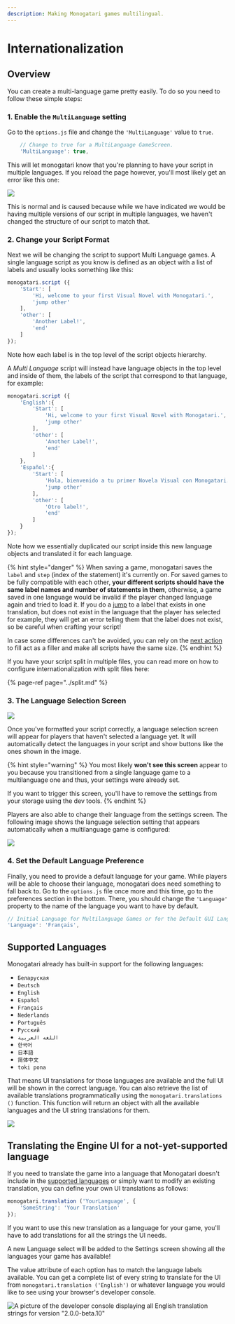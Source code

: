 ```yaml
---
description: Making Monogatari games multilingual.
---
```


# Internationalization

## Overview

You can create a multi-language game pretty easily. To do so you need to follow these simple steps:

### 1. Enable the `MultiLanguage` setting

Go to the `options.js` file and change the `'MultiLanguage'` value to `true`.

```javascript
	// Change to true for a MultiLanguage GameScreen.
	'MultiLanguage': true,
```

This will let monogatari know that you're planning to have your script in multiple languages. If you reload the page however, you'll most likely get an error like this one:

![](../../.gitbook/assets/missing-language-metadata.png)

This is normal and is caused because while we have indicated we would be having multiple versions of our script in multiple languages, we haven't changed the structure of our script to match that.

### 2. Change your Script Format

Next we will be changing the script to support Multi Language games. A single language script as you know is defined as an object with a list of labels and usually looks something like this:

```javascript
monogatari.script ({
    'Start': [
        'Hi, welcome to your first Visual Novel with Monogatari.',
        'jump other'
    ],
    'other': [
        'Another Label!',
        'end'
    ]
});
```

Note how each label is in the top level of the script objects hierarchy. 

A _Multi Language_ script will instead have language objects in the top level and inside of them, the labels of the script that correspond to that language, for example:

```javascript
monogatari.script ({
    'English':{
        'Start': [
            'Hi, welcome to your first Visual Novel with Monogatari.',
            'jump other'
        ],
        'other': [
            'Another Label!',
            'end'
        ]
    },
    'Español':{
        'Start': [
            'Hola, bienvenido a tu primer Novela Visual con Monogatari.',
            'jump other'
        ],
        'other': [
            'Otro label!',
            'end'
        ]
    }
});
```

Note how we essentially duplicated our script inside this new language objects and translated it for each language. 

{% hint style="danger" %}
When saving a game, monogatari saves the `label` and `step` \(index of the statement\) it's currently on. For saved games to be fully compatible with each other, **your different scripts should have the same label names and number of statements in them**, otherwise, a game saved in one language would be invalid if the player changed language again and tried to load it. If you do a [jump](../../script-actions/jump.md) to a label that exists in one translation, but does not exist in the language that the player has selected for example, they will get an error telling them that the label does not exist, so be careful when crafting your script!  
  
In case some differences can't be avoided, you can rely on the [next action](../../script-actions/next.md) to fill act as a filler and make all scripts have the same size. 
{% endhint %}

If you have your script split in multiple files, you can read more on how to configure internationalization with split files here:

{% page-ref page="../split.md" %}

### 3. The Language Selection Screen

![](../../.gitbook/assets/language-selection-screen.png)

Once you've formatted your script correctly, a language selection screen will appear for players that haven't selected a language yet. It will automatically detect the languages in your script and show buttons like the ones shown in the image.

{% hint style="warning" %}
You most likely **won't see this screen** appear to you because you transitioned from a single language game to a multilanguage one and thus, your settings were already set. 

If you want to trigger this screen, you'll have to remove the settings from your storage using the dev tools.
{% endhint %}

Players are also able to change their language from the settings screen. The following image shows the language selection setting that appears automatically when a multilanguage game is configured:

![](../../.gitbook/assets/settings-language.png)

### 4. Set the Default Language Preference

Finally, you need to provide a default language for your game. While players will be able to choose their language, monogatari does need something to fall back to. Go to the `options.js` file once more and this time, go to the preferences section in the bottom. There, you should change the `'Language'` property to the name of the language you want to have by default. 

```javascript
// Initial Language for Multilanguage Games or for the Default GUI Language.
'Language': 'Français',
```

## Supported Languages

Monogatari already has built-in support for the following languages:

* `Беларуская`
* `Deutsch`
* `English`
* `Español`
* `Français`
* `Nederlands`
* `Português`
* `Русский`
* `اللغه العربية`
* `한국어`
* `日本語`
* `简体中文`
* `toki pona`

That means UI translations for those languages are available and the full UI will be shown in the correct language. You can also retrieve the list of available translations programmatically using the `monogatari.translations ()` function. This function will return an object with all the available languages and the UI string translations for them.

![](../../.gitbook/assets/screenshot-from-2020-10-03-00-09-41.png)

## Translating the Engine UI for a not-yet-supported language

If you need to translate the game into a language that Monogatari doesn't include in the [supported languages](internationalization.md#supported-languages) or simply want to modify an existing translation, you can define your own UI translations as follows:

```javascript
monogatari.translation ('YourLanguage', {
    'SomeString': 'Your Translation'
});
```

If you want to use this new translation as a language for your game, you'll have to add translations for all the strings the UI needs.

A new Language select will be added to the Settings screen showing all the languages your game has available!

The value attribute of each option has to match the language labels available. You can get a complete list of every string to translate for the UI from `monogatari.translation ('English')` or whatever language you would like to see using your browser's developer console.

![A picture of the developer console displaying all English translation strings for version &quot;2.0.0-beta.10&quot; ](../../.gitbook/assets/image%20%2818%29.png)

